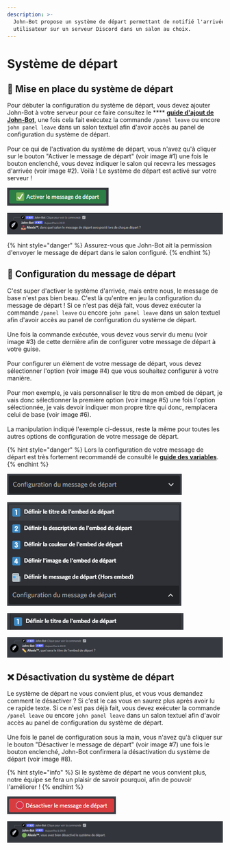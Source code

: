 ```yaml
---
description: >-
  John-Bot propose un système de départ permettant de notifié l'arrivée d'un
  utilisateur sur un serveur Discord dans un salon au choix.
---
```


# Système de départ

## :wave: Mise en place du système de départ

Pour débuter la configuration du système de départ, vous devez ajouter John-Bot à votre serveur pour ce faire consultez le **** [**guide d'ajout de John-Bot**](../#ajouter-john-bot-a-votre-serveur-discord), une fois cela fait exécutez la commande `/panel leave` <mark style="color:blue;"></mark> ou encore `john panel leave` dans un salon textuel afin d'avoir accès au panel de configuration du système de départ.\
\
Pour ce qui de l'activation du système de départ, vous n'avez qu'à cliquer sur le bouton "Activer le message de départ" (voir image #1) une fois le bouton enclenché, vous devez indiquer le salon qui recevra les messages d'arrivée (voir image #2). Voilà ! Le système de départ est activé sur votre serveur ! &#x20;

![Image #1](../.gitbook/assets/activerdepart.png)

![Image #2](../.gitbook/assets/salondepart.png)

{% hint style="danger" %}
Assurez-vous que John-Bot ait la permission d'envoyer le message de départ dans le salon configuré.
{% endhint %}

## :art: Configuration du message de départ

C'est super d'activer le système d'arrivée, mais entre nous, le message de base n'est pas bien beau. C'est là qu'entre en jeu la configuration du message de départ ! Si ce n'est pas déjà fait, vous devez exécuter la commande `/panel leave` <mark style="color:blue;"></mark> ou encore `john panel leave` dans un salon textuel afin d'avoir accès au panel de configuration du système de départ. \
\
Une fois la commande exécutée, vous devez vous servir du menu (voir image #3) de cette dernière afin de configurer votre message de départ à votre guise.\
\
Pour configurer un élément de votre message de départ, vous devez sélectionner l'option (voir image #4) que vous souhaitez configurer à votre manière.\
\
Pour mon exemple, je vais personnaliser le titre de mon embed de départ, je vais donc sélectionner la première option (voir image #5) une fois l'option sélectionnée, je vais devoir indiquer mon propre titre qui donc, remplacera celui de base (voir image #6). \
\
La manipulation indiqué l'exemple ci-dessus, reste la même pour toutes les autres options de configuration de votre message de départ.

{% hint style="danger" %}
Lors la configuration de votre message de départ est très fortement recommandé de consulté le [**guide des variables**](../autres/variables.md).
{% endhint %}

![Image #3](../.gitbook/assets/configdepart.png)

![Image #4](../.gitbook/assets/menudepart.png)

![Image #5](../.gitbook/assets/deftitredepart.png)

![Image #6](../.gitbook/assets/titredepart.png)

## :x: Désactivation du système de départ

Le système de départ ne vous convient plus, et vous vous demandez comment le désactiver ? Si c'est le cas vous en saurez plus après avoir lu ce rapide texte. Si ce n'est pas déjà fait, vous devez exécuter la commande `/panel leave` ou encore `john panel leave` dans un salon textuel afin d'avoir accès au panel de configuration du système de départ. \
\
Une fois le panel de configuration sous la main, vous n'avez qu'à cliquer sur le bouton "Désactiver le message de départ" (voir image #7) une fois le bouton enclenché, John-Bot confirmera la désactivation du système de départ (voir image #8).

{% hint style="info" %}
Si le système de départ ne vous convient plus, notre équipe se fera un plaisir de savoir pourquoi, afin de pouvoir l'améliorer !
{% endhint %}

![Image #7](../.gitbook/assets/desactiverdepart.png)

![Image #8](../.gitbook/assets/msgdesacdepart.png)
